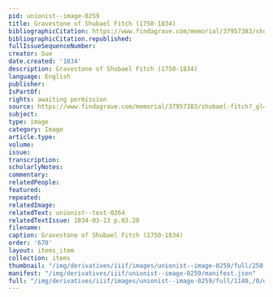 ```yaml
---
pid: unionist--image-0259
title: Gravestone of Shubael Fitch (1750-1834)
bibliographicCitation: https://www.findagrave.com/memorial/37957383/shubael-fitch?_gl=1*1xnucph*_ga*MTUyMjQxNDg5NS4xNjU5NTYyOTE2*_ga_4QT8FMEX30*MTM3NTNjNDMtZDgxMS00YzRiLWI2NmEtYjAxYTA2ZjRjMzRiLjUzLjEuMTY4MjY1NTYxMy41OC4wLjA.
bibliographicCitation.republished: 
fullIssueSequenceNumber: 
creator: Sue
date.created: '1834'
description: Gravestone of Shubael Fitch (1750-1834)
language: English
publisher: 
IsPartOf: 
rights: awaiting permission
source: https://www.findagrave.com/memorial/37957383/shubael-fitch?_gl=1*1xnucph*_ga*MTUyMjQxNDg5NS4xNjU5NTYyOTE2*_ga_4QT8FMEX30*MTM3NTNjNDMtZDgxMS00YzRiLWI2NmEtYjAxYTA2ZjRjMzRiLjUzLjEuMTY4MjY1NTYxMy41OC4wLjA.
subject: 
type: image
category: Image
article.type: 
volume: 
issue: 
transcription: 
scholarlyNotes: 
commentary: 
relatedPeople: 
featured: 
repeated: 
relatedImage: 
relatedText: unionist--text-0264
relatedTextIssue: 1834-03-13 p.03.28
filename: 
caption: Gravestone of Shubael Fitch (1750-1834)
order: '670'
layout: items_item
collection: items
thumbnail: "/img/derivatives/iiif/images/unionist--image-0259/full/250,/0/default.jpg"
manifest: "/img/derivatives/iiif/unionist--image-0259/manifest.json"
full: "/img/derivatives/iiif/images/unionist--image-0259/full/1140,/0/default.jpg"
---
```

